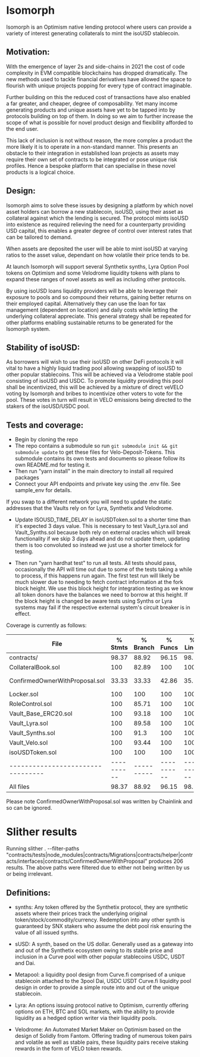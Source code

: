 # Isomorph

Isomorph is an Optimism native lending protocol where users can provide a variety of interest generating collaterals to mint the isoUSD stablecoin.

## Motivation:

With the emergence of layer 2s and side-chains  in 2021 the cost of code complexity in EVM compatible blockchains has dropped dramatically. The new methods used to tackle financial derivatives have allowed the space to flourish with unique projects popping for every type of contract imaginable. 

Further building on this the reduced cost of transactions have also enabled a far greater, and cheaper, degree of composability. Yet many income generating products and unique assets have yet to be tapped into by protocols building on top of them. In doing so we aim to further increase the scope of what is possible for novel product design and flexibility afforded to the end user. 

This lack of inclusion is not without reason, the more complex a product the more likely it is to operate in a non-standard manner. This presents an obstacle to their integration in established loan projects as assets may require their own set of contracts to be integrated or pose unique risk profiles. 
Hence a bespoke platform that can specialise in these novel products is a logical choice.

## Design:

Isomorph aims to solve these issues by designing a platform by which novel asset holders can borrow a new stablecoin, isoUSD, using their asset as collateral against which the lending is secured. The protocol mints isoUSD into existence as required relieving the need for a counterparty providing USD capital, this enables a greater degree of control over interest rates that can be tailored to demand. 

When assets are deposited the user will be able to mint isoUSD at varying ratios to the asset value, dependant on how volatile their price tends to be. 

At launch Isomorph will support several Synthetix synths, Lyra Option Pool tokens on Optimism and some Velodrome liquidity tokens with plans to expand these ranges of novel assets as well as including other protocols.

 By using isoUSD loans liquidity providers will be able to leverage their exposure to pools and so compound their returns, gaining better returns on their employed capital. Alternatively they can use the loan for tax management (dependent on location) and daily costs while letting the underlying collateral appreciate. This general strategy shall be repeated for other platforms enabling sustainable returns to be generated for the Isomorph system. 

## Stability of isoUSD:

As borrowers will wish to use their isoUSD on other DeFi protocols it will vital to have a highly liquid trading pool allowing swapping of isoUSD to other popular stablecoins. This will be achieved via a Velodrome stable pool consisting of isoUSD and USDC. To promote liquidity providing this pool shall be incentivized, this will be achieved by a mixture of direct veVELO voting by Isomorph and bribes to incentivize other voters to vote for the pool. These votes in turn will result in VELO emissions being directed to the stakers of the isoUSD/USDC pool. 

## Tests and coverage:

- Begin by cloning the repo
- The repo contains a submodule so run `git submodule init && git submodule update` to get these files for Velo-Deposit-Tokens. This submodule contains its own tests and documents so please follow its own README.md for testing it.
- Then run "yarn install" in the main directory to install all required packages
- Connect your API endpoints and private key using the .env file. See sample_env for details.

If you swap to a different network you will need to update the static addresses that the Vaults rely on for Lyra, Synthetix and Velodrome. 

- Update ISOUSD_TIME_DELAY in isoUSDToken.sol to a shorter time than it's expected 3 days value.  This is necessary to test Vault_Lyra.sol and Vault_Synths.sol because both rely on external oracles which will break functionality if we skip 3 days ahead and do not update them, updating them is too convoluted so instead we just use a shorter timelock for testing.

- Then run "yarn hardhat test" to run all tests. All tests should pass, occasionally the API will time out due to some of the tests taking a while to process, if this happens run again. The first test run will likely be much slower due to needing to fetch contract information at the fork block height. We use this block height for integration testing as we know all token donors have the balances we need to borrow at this height. If the block height is changed be aware tests using Synths or Lyra systems may fail if the respective external system's circuit breaker is in effect.

Coverage is currently as follows:

File                             |  % Stmts | % Branch |  % Funcs |  % Lines |Uncovered Lines |
---------------------------------|----------|----------|----------|----------|----------------|
 contracts/                      |    98.37 |    88.92 |    96.15 |    98.23 |                |
  CollateralBook.sol             |      100 |    82.89 |      100 |      100 |                |
  ConfirmedOwnerWithProposal.sol |    33.33 |    33.33 |    42.86 |    35.29 |... 54,61,63,65 |
  Locker.sol                     |      100 |      100 |      100 |      100 |                |
  RoleControl.sol                |      100 |    85.71 |      100 |      100 |                |
  Vault_Base_ERC20.sol           |      100 |    93.18 |      100 |      100 |                |
  Vault_Lyra.sol                 |      100 |    89.58 |      100 |      100 |                |
  Vault_Synths.sol               |      100 |     91.3 |      100 |      100 |                |
  Vault_Velo.sol                 |      100 |    93.44 |      100 |      100 |                |
  isoUSDToken.sol                |      100 |      100 |      100 |      100 |                |
---------------------------------|----------|----------|----------|----------|----------------|
All files                        |    98.37 |    88.92 |    96.15 |    98.23 |                |



Please note ConfirmedOwnerWithProposal.sol was written by Chainlink and so can be ignored.



# Slither results
Running slither . --filter-paths "contracts/tests|node_modules|contracts/Migrations|contracts/helper|contracts/interfaces|contracts/ConfirmedOwnerWithProposal"
produces 206 results. The above paths were filtered due to either not being written by us or being irrelevant. 



## Definitions:

- synths: Any token offered by the Synthetix protocol, they are synthetic assets where their prices track the underlying original token/stock/commodity/currency. Redemption into any other synth is guaranteed by  SNX stakers who assume the debt pool risk ensuring the value of all issued synths. 

- sUSD:  A synth, based on the US dollar. Generally used as a gateway into and out of the Synthetix ecosystem owing to its stable price and inclusion in a Curve pool with other popular stablecoins USDC, USDT and Dai.

- Metapool: a liquidity pool design from Curve.fi comprised of a unique stablecoin attached to the 3pool Dai, USDC USDT Curve.fi liquidity pool design in order to provide a simple route into and out of the unique stablecoin. 

- Lyra: An options issuing protocol native to Optimism, currently offering options on ETH, BTC and SOL markets, with the ability to provide liquidity as a hedged option writer via their liquidity pools.

- Velodrome: An Automated Market Maker on Optimism based on the design of Solidly from Fantom. Offering trading of numerous token pairs and volatile as well as stable pairs, these liquidity pairs receive staking rewards in the form of VELO token rewards.  
